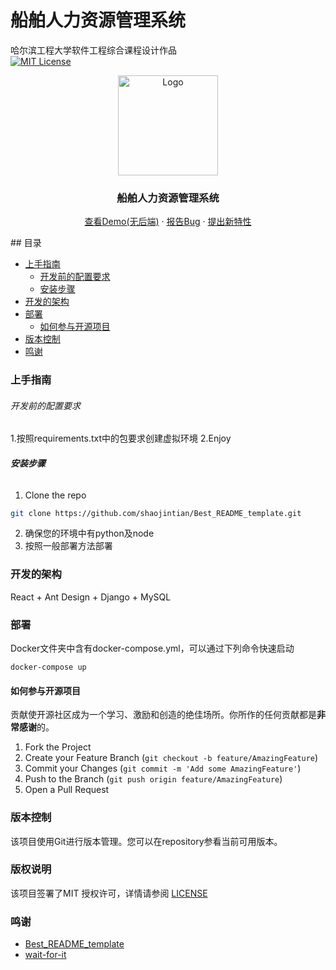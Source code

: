 # 船舶人力资源管理系统

哈尔滨工程大学软件工程综合课程设计作品
<br />
[![MIT License][license-shield]][license-url]
<p align="center">
  <a href="https://github.com/penguinway/Database_Course_Design/">
    <img src="https://image.penguinway.space/i/2024/06/15/666d97e35f08f.png" alt="Logo" width="160" height="160">
  </a>

  <h3 align="center">船舶人力资源管理系统</h3>
  <p align="center">
    <a href="http://ship.penguinway.space">查看Demo(无后端)</a>
    ·
    <a href="https://github.com/penguinway/Database_Course_Design/issues">报告Bug</a>
    ·
    <a href="https://github.com/penguinway/Database_Course_Design/issues">提出新特性</a>
  </p>
</p>
## 目录

- [上手指南](#上手指南)
  - [开发前的配置要求](#开发前的配置要求)
  - [安装步骤](#安装步骤)
- [开发的架构](#开发的架构)
- [部署](#部署)
  - [如何参与开源项目](#如何参与开源项目)
- [版本控制](#版本控制)
- [鸣谢](#鸣谢)

### 上手指南

###### 开发前的配置要求

1.按照requirements.txt中的包要求创建虚拟环境
2.Enjoy

###### **安装步骤**
1. Clone the repo

```sh
git clone https://github.com/shaojintian/Best_README_template.git
```
2. 确保您的环境中有python及node
3. 按照一般部署方法部署
### 开发的架构 

React + Ant Design + Django + MySQL

### 部署

Docker文件夹中含有docker-compose.yml，可以通过下列命令快速启动

```shell
docker-compose up
```



#### 如何参与开源项目

贡献使开源社区成为一个学习、激励和创造的绝佳场所。你所作的任何贡献都是**非常感谢**的。


1. Fork the Project
2. Create your Feature Branch (`git checkout -b feature/AmazingFeature`)
3. Commit your Changes (`git commit -m 'Add some AmazingFeature'`)
4. Push to the Branch (`git push origin feature/AmazingFeature`)
5. Open a Pull Request



### 版本控制

该项目使用Git进行版本管理。您可以在repository参看当前可用版本。

### 版权说明

该项目签署了MIT 授权许可，详情请参阅 [LICENSE](https://github.com/penguinway/Database_Course_Design/blob/master/LICENSE)

### 鸣谢


- [Best_README_template](https://github.com/shaojintian/Best_README_template)
- [wait-for-it](https://github.com/vishnubob/wait-for-it)

<!-- links -->

[license-shield]: https://img.shields.io/github/license/shaojintian/Best_README_template.svg?style=flat-square
[license-url]: https://github.com/shaojintian/Best_README_template/blob/master/LICENSE.txt
